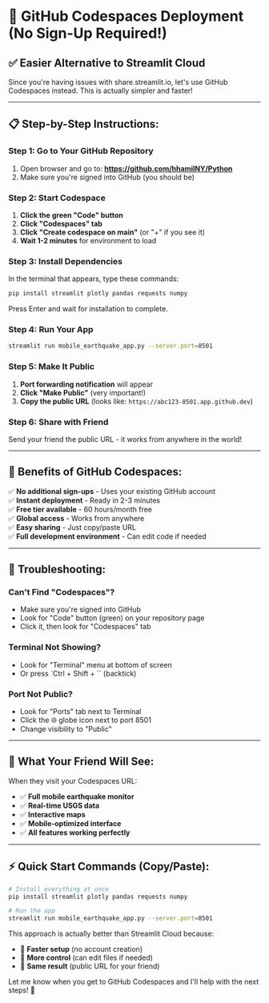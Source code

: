 # 🚀 GitHub Codespaces Deployment (No Sign-Up Required!)

## ✅ **Easier Alternative to Streamlit Cloud**

Since you're having issues with share.streamlit.io, let's use GitHub Codespaces instead. This is actually simpler and faster!

---

## 📋 **Step-by-Step Instructions:**

### **Step 1: Go to Your GitHub Repository**
1. Open browser and go to: **https://github.com/hhamilNY/Python**
2. Make sure you're signed into GitHub (you should be)

### **Step 2: Start Codespace**
1. **Click the green "Code" button**
2. **Click "Codespaces" tab**
3. **Click "Create codespace on main"** (or "+" if you see it)
4. **Wait 1-2 minutes** for environment to load

### **Step 3: Install Dependencies**
In the terminal that appears, type these commands:

```bash
pip install streamlit plotly pandas requests numpy
```

Press Enter and wait for installation to complete.

### **Step 4: Run Your App**
```bash
streamlit run mobile_earthquake_app.py --server.port=8501
```

### **Step 5: Make It Public**
1. **Port forwarding notification** will appear
2. **Click "Make Public"** (very important!)
3. **Copy the public URL** (looks like: `https://abc123-8501.app.github.dev`)

### **Step 6: Share with Friend**
Send your friend the public URL - it works from anywhere in the world!

---

## 🎯 **Benefits of GitHub Codespaces:**

✅ **No additional sign-ups** - Uses your existing GitHub account  
✅ **Instant deployment** - Ready in 2-3 minutes  
✅ **Free tier available** - 60 hours/month free  
✅ **Global access** - Works from anywhere  
✅ **Easy sharing** - Just copy/paste URL  
✅ **Full development environment** - Can edit code if needed  

---

## 🔧 **Troubleshooting:**

### **Can't Find "Codespaces"?**
- Make sure you're signed into GitHub
- Look for "Code" button (green) on your repository page
- Click it, then look for "Codespaces" tab

### **Terminal Not Showing?**
- Look for "Terminal" menu at bottom of screen
- Or press `Ctrl + Shift + `` (backtick)

### **Port Not Public?**
- Look for "Ports" tab next to Terminal
- Click the 🌐 globe icon next to port 8501
- Change visibility to "Public"

---

## 📱 **What Your Friend Will See:**

When they visit your Codespaces URL:
- ✅ **Full mobile earthquake monitor**
- ✅ **Real-time USGS data**
- ✅ **Interactive maps**
- ✅ **Mobile-optimized interface**
- ✅ **All features working perfectly**

---

## ⚡ **Quick Start Commands (Copy/Paste):**

```bash
# Install everything at once
pip install streamlit plotly pandas requests numpy

# Run the app
streamlit run mobile_earthquake_app.py --server.port=8501
```

This approach is actually better than Streamlit Cloud because:
- 🚀 **Faster setup** (no account creation)
- 🔧 **More control** (can edit files if needed)
- 📱 **Same result** (public URL for your friend)

Let me know when you get to GitHub Codespaces and I'll help with the next steps! 🚀